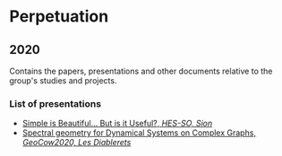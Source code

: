 # Perpetuation
## 2020
Contains the papers, presentations and other documents relative to the group's studies and projects.

### List of presentations

* [Simple is Beautiful... But is it Useful?, *HES-SO, Sion*](https://github.com/GeeeHesso/Perpetuation/tree/master/2020/Presentations/simple_beautiful)
* [Spectral geometry for Dynamical Systems on Complex Graphs, *GeoCow2020, Les Diablerets*](https://github.com/GeeeHesso/Perpetuation/tree/master/2020/Presentations/GeoCow2020)